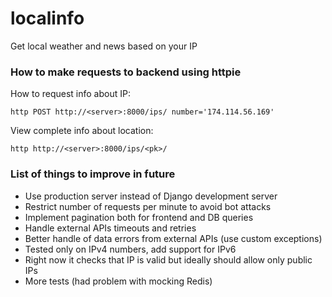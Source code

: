 # localinfo
Get local weather and news based on your IP

### How to make requests to backend using httpie ###

How to request info about IP:

`http POST http://<server>:8000/ips/ number='174.114.56.169'`

View complete info about location:

`http http://<server>:8000/ips/<pk>/`


### List of things to improve in future ###

- Use production server instead of Django development server
- Restrict number of requests per minute to avoid bot attacks
- Implement pagination both for frontend and DB queries
- Handle external APIs timeouts and retries
- Better handle of data errors from external APIs (use custom exceptions)
- Tested only on IPv4 numbers, add support for IPv6
- Right now it checks that IP is valid but ideally should allow only public IPs
- More tests (had problem with mocking Redis)

